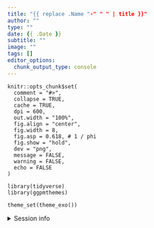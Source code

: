 ```yaml
---
title: "{{ replace .Name "-" " " | title }}"
author: ""
type: ""
date: {{ .Date }}
subtitle: ""
image: ""
tags: []
editor_options: 
  chunk_output_type: console
---
```


```{r setup, include=FALSE}
knitr::opts_chunk$set(
  comment = "#>",
  collapse = TRUE,
  cache = TRUE,
  dpi = 600,
  out.width = "100%",
  fig.align = "center",
  fig.width = 8,
  fig.asp = 0.618, # 1 / phi
  fig.show = "hold",
  dev = "png",
  message = FALSE,
  warning = FALSE,
  echo = FALSE
)

library(tidyverse)
library(ggpmthemes)

theme_set(theme_exo())
```



<details>
  
<summary>Session info</summary>

```{r sessioninfo, echo = FALSE}
## Reproducibility info
options(width = 120)
devtools::session_info()
```

</details>

